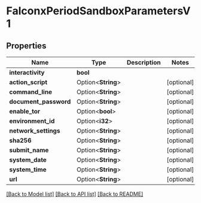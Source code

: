 # FalconxPeriodSandboxParametersV1

## Properties

Name | Type | Description | Notes
------------ | ------------- | ------------- | -------------
**interactivity** | **bool** |  | 
**action_script** | Option<**String**> |  | [optional]
**command_line** | Option<**String**> |  | [optional]
**document_password** | Option<**String**> |  | [optional]
**enable_tor** | Option<**bool**> |  | [optional]
**environment_id** | Option<**i32**> |  | [optional]
**network_settings** | Option<**String**> |  | [optional]
**sha256** | Option<**String**> |  | [optional]
**submit_name** | Option<**String**> |  | [optional]
**system_date** | Option<**String**> |  | [optional]
**system_time** | Option<**String**> |  | [optional]
**url** | Option<**String**> |  | [optional]

[[Back to Model list]](../README.md#documentation-for-models) [[Back to API list]](../README.md#documentation-for-api-endpoints) [[Back to README]](../README.md)


